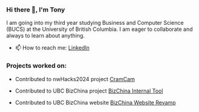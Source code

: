 ### Hi there 👋, I'm Tony
I am going into my third year studying Business and Computer Science (BUCS) at the University of British Columbia. I am eager to collaborate and always to learn about anything. 

- 📫 How to reach me: [LinkedIn](https://www.linkedin.com/in/tony-gu-/ "LinkedIn")

### Projects worked on:
- Contributed to nwHacks2024 project [CramCam][1]
- Contributed to UBC BizChina project [BizChina Internal Tool][2]
- Contributed to UBC BizChina website [BizChina Website Revamp][3]

  [1]: https://github.com/emilysxng/nwHacks-2024/commits?author=tonygu09
  [2]: https://github.com/zhujhj/bizchina/commits?author=tonygu09
  [3]: https://github.com/tonygu09/bizchina/commits?author=tonygu09
